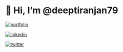 # 👋 Hi, I’m @deeptiranjan79

[![portfolio](https://img.shields.io/badge/my_portfolio-000?style=for-the-badge&logo=ko-fi&logoColor=white)](https://deeptiranjanswain.netlify.app/)

[![linkedin](https://img.shields.io/badge/linkedin-0A66C2?style=for-the-badge&logo=linkedin&logoColor=white)](https://www.linkedin.com/in/deeptiranjan-swain-463357221/)

[![twitter](https://img.shields.io/badge/twitter-1DA1F2?style=for-the-badge&logo=twitter&logoColor=white)](https://twitter.com/Deeptiranjan777)

